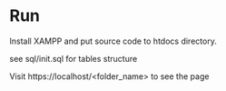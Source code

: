 # Run

Install XAMPP and put source code to htdocs directory.

see sql/init.sql for tables structure

Visit https://localhost/<folder_name> to see the page